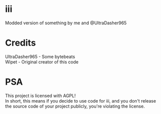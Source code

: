 # iii
Modded version of something by me and @UltraDasher965

# Credits
UltraDasher965 - Some bytebeats<br>
Wipet - Original creator of this code

# PSA
This project is licensed with AGPL!<br>In short, this means if you decide to use code for iii, and you don't release the source code of your project publicly, you're violating the license.
